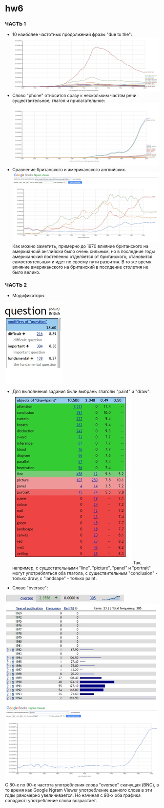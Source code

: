 # hw6
### ЧАСТЬ 1
* 10 наиболее частотных продолжений фразы "due to the":
![imgp0043](https://github.com/zulyamuz/hw6/blob/master/%D0%91%D0%B5%D0%B7%D1%8B%D0%BC%D1%8F%D0%BD%D0%BD%D1%8B%D0%B9.jpg)
* Слово "phone" относится сразу к нескольким частям речи: существительное, глагол и прилагательное:
![imgp0043](https://github.com/zulyamuz/hw6/blob/master/%D0%91%D0%B5%D0%B7%D1%8B%D0%BC%D1%8F%D0%BD%D0%BD%D1%8B%D0%B91.jpg)
* Сравнение британского и американского английских.
![imgp0043](https://github.com/zulyamuz/hw6/blob/master/%D0%91%D0%B5%D0%B7%D1%8B%D0%BC%D1%8F%D0%BD%D0%BD%D1%8B%D0%B92.jpg)
Как можно заметить, примерно до 1970  влияние британского на амеркиансий английски было очень сильным, но в последние годы американский постепенно отделяется от британского, становится самостоятельным и идет по своему пути развития. В то же время влияние американского на британский в послдение столетия не было велико. 
### ЧАСТЬ 2
* Модификаторы


![imgp0043](https://github.com/zulyamuz/hw6/blob/master/%D0%BA%D0%B2%D0%B5%D1%88%D0%BD.jpg)
* Для выполнения задания были выбраны глаголы "paint" и "draw":
![imgp0043](https://github.com/zulyamuz/hw6/blob/master/%D0%BA%D0%B2%D0%B5%D1%88%D0%BD%D1%82%D1%83.jpg) 
Так, например, с существтельными "line", "picture", "panel" и "portrait" могут употребляться оба глагола, с существительным "conclusion" - только draw, с "landsape" -  только paint.  

* Слово "oversee":

![imgp0043](https://github.com/zulyamuz/hw6/blob/master/%D0%BE%D0%B2%D0%B5%D1%80%D1%81%D0%B8.jpg)
![imgp0043](https://github.com/zulyamuz/hw6/blob/master/%D0%BE%D0%B2%D0%B5%D1%80%D1%81%D0%B82.jpg)
![imgp0043](https://github.com/zulyamuz/hw6/blob/master/%D0%BE%D0%B2%D0%B5%D1%80%D1%81%D0%B8%D0%B3%D1%83%D0%B3%D0%BB.jpg)
С 80-х по 90-е частота употребления слова "oversee" скачущая (BNC), в то время как Google Ngram Viewer употребление данного слова в эти годы рвномерно увеличивается. Но начиная с 90-х оба графика сопадают: употребление слова возрастает.
